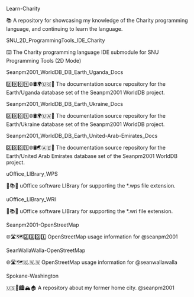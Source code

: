 
Learn-Charity

📚️ A repository for showcasing my knowledge of the Charity programming language, and continuing to learn the language. 

SNU_2D_ProgrammingTools_IDE_Charity

⌨️ The Charity programming language IDE submodule for SNU Programming Tools (2D Mode)

Seanpm2001_WorldDB_DB_Earth_Uganda_Docs

2️⃣️0️⃣️0️⃣️1️⃣️🌐️🛢️🌍️🇺🇬️📖️ The documentation source repository for the Earth/Uganda database set of the Seanpm2001 WorldDB project. 

Seanpm2001_WorldDB_DB_Earth_Ukraine_Docs

2️⃣️0️⃣️0️⃣️1️⃣️🌐️🛢️🌍️🇺🇦️📖️ The documentation source repository for the Earth/Ukraine database set of the Seanpm2001 WorldDB project. 

Seanpm2001_WorldDB_DB_Earth_United-Arab-Emirates_Docs

2️⃣️0️⃣️0️⃣️1️⃣️🌐️🛢️🌏️🇦🇪️📖️ The documentation source repository for the Earth/United Arab Emirates database set of the Seanpm2001 WorldDB project. 

uOffice_LIBrary_WPS

📙️📚️💾️ uOffice software LIBrary for supporting the *.wps file extension.

uOffice_LIBrary_WRI

📙️📚️💾️ uOffice software LIBrary for supporting the *.wri file extension.

Seanpm2001-OpenStreetMap

🌐️🛣️🗺️2️⃣️0️⃣️0️⃣️1️⃣️ OpenStreetMap usage information for @seanpm2001

SeanWallaWalla-OpenStreetMap

🌐️🛣️🗺️🇸.🇼.🇼 OpenStreetMap usage information for @seanwallawalla

Spokane-Washington

🇺🇸️🏴󠁵󠁳󠁷󠁡󠁿🏙️🏔️🏠️ A repository about my former home city. @seanpm2001


